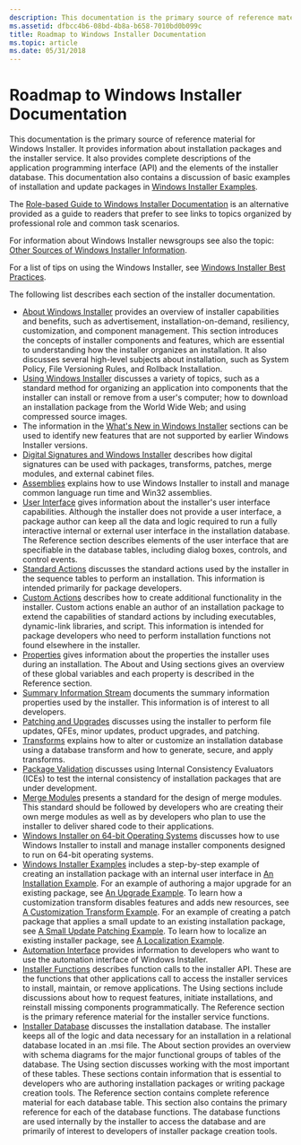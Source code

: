 ```yaml
---
description: This documentation is the primary source of reference material for Windows Installer.
ms.assetid: dfbcc4b6-08bd-4b8a-b658-7010bd0b099c
title: Roadmap to Windows Installer Documentation
ms.topic: article
ms.date: 05/31/2018
---
```


# Roadmap to Windows Installer Documentation

This documentation is the primary source of reference material for Windows Installer. It provides information about installation packages and the installer service. It also provides complete descriptions of the application programming interface (API) and the elements of the installer database. This documentation also contains a discussion of basic examples of installation and update packages in [Windows Installer Examples](windows-installer-examples.md).

The [Role-based Guide to Windows Installer Documentation](role-based-guide-to-windows-installer-documentation.md) is an alternative provided as a guide to readers that prefer to see links to topics organized by professional role and common task scenarios.

For information about Windows Installer newsgroups see also the topic: [Other Sources of Windows Installer Information](other-sources-of-windows-installer-information.md).

For a list of tips on using the Windows Installer, see [Windows Installer Best Practices](windows-installer-best-practices.md).

The following list describes each section of the installer documentation.

-   [About Windows Installer](about-windows-installer.md) provides an overview of installer capabilities and benefits, such as advertisement, installation-on-demand, resiliency, customization, and component management. This section introduces the concepts of installer components and features, which are essential to understanding how the installer organizes an installation. It also discusses several high-level subjects about installation, such as System Policy, File Versioning Rules, and Rollback Installation.
-   [Using Windows Installer](using-windows-installer.md) discusses a variety of topics, such as a standard method for organizing an application into components that the installer can install or remove from a user's computer; how to download an installation package from the World Wide Web; and using compressed source images.
-   The information in the [What's New in Windows Installer](what-s-new-in-windows-installer.md) sections can be used to identify new features that are not supported by earlier Windows Installer versions.
-   [Digital Signatures and Windows Installer](digital-signatures-and-windows-installer.md) describes how digital signatures can be used with packages, transforms, patches, merge modules, and external cabinet files.
-   [Assemblies](assemblies.md) explains how to use Windows Installer to install and manage common language run time and Win32 assemblies.
-   [User Interface](user-interface.md) gives information about the installer's user interface capabilities. Although the installer does not provide a user interface, a package author can keep all the data and logic required to run a fully interactive internal or external user interface in the installation database. The Reference section describes elements of the user interface that are specifiable in the database tables, including dialog boxes, controls, and control events.
-   [Standard Actions](standard-actions.md) discusses the standard actions used by the installer in the sequence tables to perform an installation. This information is intended primarily for package developers.
-   [Custom Actions](custom-actions.md) describes how to create additional functionality in the installer. Custom actions enable an author of an installation package to extend the capabilities of standard actions by including executables, dynamic-link libraries, and script. This information is intended for package developers who need to perform installation functions not found elsewhere in the installer.
-   [Properties](properties.md) gives information about the properties the installer uses during an installation. The About and Using sections gives an overview of these global variables and each property is described in the Reference section.
-   [Summary Information Stream](summary-information-stream.md) documents the summary information properties used by the installer. This information is of interest to all developers.
-   [Patching and Upgrades](patching-and-upgrades.md) discusses using the installer to perform file updates, QFEs, minor updates, product upgrades, and patching.
-   [Transforms](transforms.md) explains how to alter or customize an installation database using a database transform and how to generate, secure, and apply transforms.
-   [Package Validation](package-validation.md) discusses using Internal Consistency Evaluators (ICEs) to test the internal consistency of installation packages that are under development.
-   [Merge Modules](merge-modules.md) presents a standard for the design of merge modules. This standard should be followed by developers who are creating their own merge modules as well as by developers who plan to use the installer to deliver shared code to their applications.
-   [Windows Installer on 64-bit Operating Systems](windows-installer-on-64-bit-operating-systems.md) discusses how to use Windows Installer to install and manage installer components designed to run on 64-bit operating systems.
-   [Windows Installer Examples](windows-installer-examples.md) includes a step-by-step example of creating an installation package with an internal user interface in [An Installation Example](an-installation-example.md). For an example of authoring a major upgrade for an existing package, see [An Upgrade Example](an-upgrade-example.md). To learn how a customization transform disables features and adds new resources, see [A Customization Transform Example](a-customization-transform-example.md). For an example of creating a patch package that applies a small update to an existing installation package, see [A Small Update Patching Example](a-small-update-patching-example.md). To learn how to localize an existing installer package, see [A Localization Example](a-localization-example.md).
-   [Automation Interface](automation-interface.md) provides information to developers who want to use the automation interface of Windows Installer.
-   [Installer Functions](installer-functions.md) describes function calls to the installer API. These are the functions that other applications call to access the installer services to install, maintain, or remove applications. The Using sections include discussions about how to request features, initiate installations, and reinstall missing components programmatically. The Reference section is the primary reference material for the installer service functions.
-   [Installer Database](installer-database.md) discusses the installation database. The installer keeps all of the logic and data necessary for an installation in a relational database located in an .msi file. The About section provides an overview with schema diagrams for the major functional groups of tables of the database. The Using section discusses working with the most important of these tables. These sections contain information that is essential to developers who are authoring installation packages or writing package creation tools. The Reference section contains complete reference material for each database table. This section also contains the primary reference for each of the database functions. The database functions are used internally by the installer to access the database and are primarily of interest to developers of installer package creation tools.

 

 



